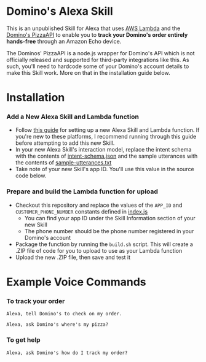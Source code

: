Domino's Alexa Skill
====
This is an unpublished Skill for Alexa that uses [AWS Lambda](https://aws.amazon.com/lambda/) and the [Domino's PizzaAPI](https://github.com/RIAEvangelist/node-dominos-pizza-api) to enable you to __track your Domino's order entirely hands-free__ through an Amazon Echo device.

The Dominos' PizzaAPI is a node.js wrapper for Domino's API which is not officially released and supported for third-party integrations like this. As such, you'll need to hardcode some of your Domino's account details to make this Skill work. More on that in the installation guide below.

Installation
====
### Add a New Alexa Skill and Lambda function
* Follow [this guide](https://developer.amazon.com/appsandservices/solutions/alexa/alexa-skills-kit/docs/developing-an-alexa-skill-as-a-lambda-function) for setting up a new Alexa Skill and Lambda function. If you're new to these platforms, I recommend running through this guide before attempting to add this new Skill. 
* In your new Alexa Skill's interaction model, replace the intent schema with the contents of [intent-schema.json](intent-schema.json) and the sample utterances with the contents of [sample-utterances.txt](sample-utterances.txt)
* Take note of your new Skill's app ID. You'll use this value in the source code below.

### Prepare and build the Lambda function for upload
* Checkout this repository and replace the values of the `APP_ID` and `CUSTOMER_PHONE_NUMBER` constants defined in [index.js](index.js)
    * You can find your app ID under the Skill Information section of your new Skill
    * The phone number should be the phone number registered in your Domino's account
* Package the function by running the `build.sh` script. This will create a .ZIP file of code for you to upload to use as your Lambda function
* Upload the new .ZIP file, then save and test it

Example Voice Commands
====
### To track your order
```
Alexa, tell Domino's to check on my order.
```

```
Alexa, ask Domino's where's my pizza?
```

### To get help
```
Alexa, ask Domino's how do I track my order?
```






